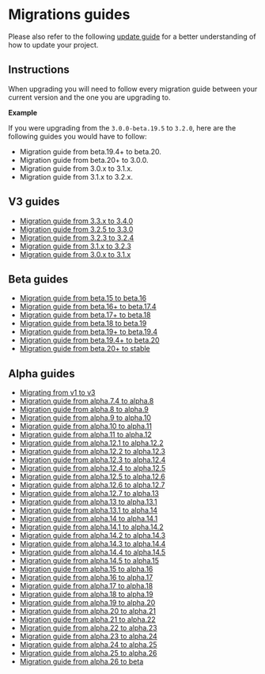 # Migrations guides

Please also refer to the following [update guide](../guides/update-version.md) for a better understanding of how to update your project.

## Instructions

When upgrading you will need to follow every migration guide between your current version and the one you are upgrading to.

**Example**

If you were upgrading from the `3.0.0-beta.19.5` to `3.2.0`, here are the following guides you would have to follow:

- Migration guide from beta.19.4+ to beta.20.
- Migration guide from beta.20+ to 3.0.0.
- Migration guide from 3.0.x to 3.1.x.
- Migration guide from 3.1.x to 3.2.x.

## V3 guides

- [Migration guide from 3.3.x to 3.4.0](migration-guide-3.3.x-to-3.4.0.md)
- [Migration guide from 3.2.5 to 3.3.0](migration-guide-3.2.5-to-3.3.0.md)
- [Migration guide from 3.2.3 to 3.2.4](migration-guide-3.2.3-to-3.2.4.md)
- [Migration guide from 3.1.x to 3.2.3](migration-guide-3.1.x-to-3.2.x.md)
- [Migration guide from 3.0.x to 3.1.x](migration-guide-3.0.x-to-3.1.x.md)

## Beta guides

- [Migration guide from beta.15 to beta.16](migration-guide-beta.15-to-beta.16.md)
- [Migration guide from beta.16+ to beta.17.4](migration-guide-beta.16-to-beta.17.4.md)
- [Migration guide from beta.17+ to beta.18](migration-guide-beta.17-to-beta.18.md)
- [Migration guide from beta.18 to beta.19](migration-guide-beta.18-to-beta.19.md)
- [Migration guide from beta.19+ to beta.19.4](migration-guide-beta.19-to-beta.19.4.md)
- [Migration guide from beta.19.4+ to beta.20](migration-guide-beta.19-to-beta.20.md)
- [Migration guide from beta.20+ to stable](migration-guide-beta.20-to-3.0.0.md)

## Alpha guides

- [Migrating from v1 to v3](migration-guide-1-to-3.md)
- [Migration guide from alpha.7.4 to alpha.8](migration-guide-alpha.7.4-to-alpha.8.md)
- [Migration guide from alpha.8 to alpha.9](migration-guide-alpha.8-to-alpha.9.md)
- [Migration guide from alpha.9 to alpha.10](migration-guide-alpha.9-to-alpha.10.md)
- [Migration guide from alpha.10 to alpha.11](migration-guide-alpha.10-to-alpha.11.md)
- [Migration guide from alpha.11 to alpha.12](migration-guide-alpha.11-to-alpha.12.md)
- [Migration guide from alpha.12.1 to alpha.12.2](migration-guide-alpha.12.1-to-alpha.12.2.md)
- [Migration guide from alpha.12.2 to alpha.12.3](migration-guide-alpha.12.2-to-alpha.12.3.md)
- [Migration guide from alpha.12.3 to alpha.12.4](migration-guide-alpha.12.3-to-alpha.12.4.md)
- [Migration guide from alpha.12.4 to alpha.12.5](migration-guide-alpha.12.4-to-alpha.12.5.md)
- [Migration guide from alpha.12.5 to alpha.12.6](migration-guide-alpha.12.5-to-alpha.12.6.md)
- [Migration guide from alpha.12.6 to alpha.12.7](migration-guide-alpha.12.6-to-alpha.12.7.md)
- [Migration guide from alpha.12.7 to alpha.13](migration-guide-alpha.12.7-to-alpha.13.md)
- [Migration guide from alpha.13 to alpha.13.1](migration-guide-alpha.13-to-alpha.13.1.md)
- [Migration guide from alpha.13.1 to alpha.14](migration-guide-alpha.13.1-to-alpha.14.md)
- [Migration guide from alpha.14 to alpha.14.1](migration-guide-alpha.14-to-alpha.14.1.md)
- [Migration guide from alpha.14.1 to alpha.14.2](migration-guide-alpha.14.1-to-alpha.14.2.md)
- [Migration guide from alpha.14.2 to alpha.14.3](migration-guide-alpha.14.2-to-alpha.14.3.md)
- [Migration guide from alpha.14.3 to alpha.14.4](migration-guide-alpha.14.3-to-alpha.14.4.md)
- [Migration guide from alpha.14.4 to alpha.14.5](migration-guide-alpha.14.4-to-alpha.14.5.md)
- [Migration guide from alpha.14.5 to alpha.15](migration-guide-alpha.14.5-to-alpha.15.md)
- [Migration guide from alpha.15 to alpha.16](migration-guide-alpha.15-to-alpha.16.md)
- [Migration guide from alpha.16 to alpha.17](migration-guide-alpha.16-to-alpha.17.md)
- [Migration guide from alpha.17 to alpha.18](migration-guide-alpha.17-to-alpha.18.md)
- [Migration guide from alpha.18 to alpha.19](migration-guide-alpha.18-to-alpha.19.md)
- [Migration guide from alpha.19 to alpha.20](migration-guide-alpha.19-to-alpha.20.md)
- [Migration guide from alpha.20 to alpha.21](migration-guide-alpha.20-to-alpha.21.md)
- [Migration guide from alpha.21 to alpha.22](migration-guide-alpha.21-to-alpha.22.md)
- [Migration guide from alpha.22 to alpha.23](migration-guide-alpha.22-to-alpha.23.md)
- [Migration guide from alpha.23 to alpha.24](migration-guide-alpha.23-to-alpha.24.md)
- [Migration guide from alpha.24 to alpha.25](migration-guide-alpha.24-to-alpha.25.md)
- [Migration guide from alpha.25 to alpha.26](migration-guide-alpha.25-to-alpha.26.md)
- [Migration guide from alpha.26 to beta](migration-guide-alpha.26-to-beta.md)

